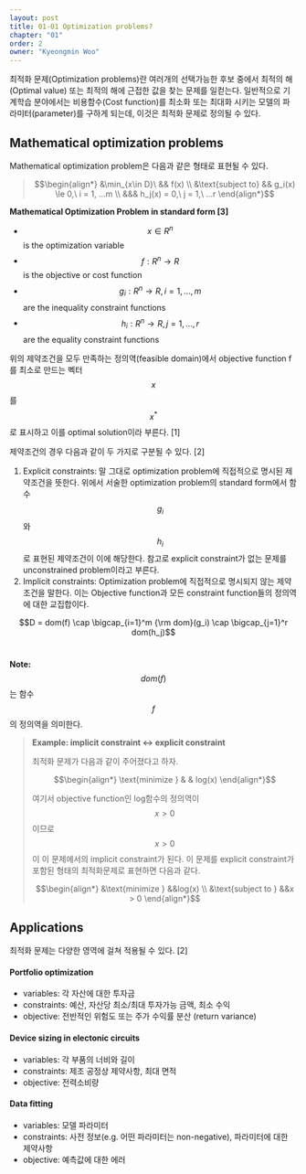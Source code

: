 ```yaml
---
layout: post
title: 01-01 Optimization problems?
chapter: "01"
order: 2
owner: "Kyeongmin Woo"
---
```


최적화 문제(Optimization problems)란 여러개의 선택가능한 후보 중에서 최적의 해(Optimal value) 또는 최적의 해에 근접한 값을 찾는 문제를 일컫는다. 일반적으로 기계학습 분야에서는 비용함수(Cost function)를 최소화 또는 최대화 시키는 모델의 파라미터(parameter)를 구하게 되는데, 이것은 최적화 문제로 정의될 수 있다.

## Mathematical optimization problems
Mathematical optimization problem은 다음과 같은 형태로 표현될 수 있다.

>$$\begin{align*} 
>&\min_{x\in D}\ && f(x) \\
>&\text{subject to} && g_i(x) \le 0,\ i = 1, ...m \\
>&&& h_j(x) = 0,\ j = 1,\ ...r 
>\end{align*}$$

**Mathematical Optimization Problem in standard form [3]**

* $$x \in R^n$$ is the optimization variable
* $$f: R^n \rightarrow R$$ is the objective or cost function
* $$g_i: R^n \rightarrow R, i = 1, ..., m$$ are the inequality constraint functions
* $$h_i: R^n \rightarrow R, j = 1, ..., r$$ are the equality constraint functions

위의 제약조건을 모두 만족하는 정의역(feasible domain)에서 objective function f를 최소로 만드는 벡터 $$x$$를 $$x^*$$로 표시하고 이를 optimal solution이라 부른다. [1]

제약조건의 경우 다음과 같이 두 가지로 구분될 수 있다. [2]

1. Explicit constraints: 말 그대로 optimization problem에 직접적으로 명시된 제약조건을 뜻한다. 위에서 서술한 optimization problem의 standard form에서 함수 $$g_i$$와 $$h_i$$로 표현된 제약조건이 이에 해당한다. 참고로 explicit constraint가 없는 문제를 unconstrained problem이라고 부른다.
2. Implicit constraints: Optimization problem에 직접적으로 명시되지 않는 제약조건을 말한다. 이는 Objective function과 모든 constraint function들의 정의역에 대한 교집합이다.

$$D = dom(f) \cap \bigcap_{i=1}^m {\rm dom}(g_i) \cap \bigcap_{j=1}^r dom(h_j)$$<br/>

**Note:** $$dom(f)$$는 함수 $$f$$의 정의역을 의미한다.

>**Example: implicit constraint ↔ explicit constraint**
>
>최적화 문제가 다음과 같이 주어졌다고 하자.
>
>$$\begin{align*} \text{minimize } & & log(x) \end{align*}$$
>
>여기서 objective function인 log함수의 정의역이 $$x > 0$$이므로 $$x > 0$$이 이 문제에서의 implicit constraint가 된다. 이 문제를 explicit constraint가 포함된 형태의 최적화문제로 표현하면 다음과 같다.
>
>$$\begin{align*} &\text{minimize } &&log(x) \\ &\text{subject to } &&x > 0 \end{align*}$$

## Applications

최적화 문제는 다양한 영역에 걸쳐 적용될 수 있다. [2]

#### Portfolio optimization
* variables: 각 자산에 대한 투자금
* constraints: 예산, 자산당 최소/최대 투자가능 금액, 최소 수익
* objective: 전반적인 위험도 또는 주가 수익률 분산 (return variance)

#### Device sizing in electonic circuits
* variables: 각 부품의 너비와 길이
* constraints: 제조 공정상 제약사항, 최대 면적
* objective: 전력소비량

#### Data fitting
* variables: 모델 파라미터
* constraints: 사전 정보(e.g. 어떤 파라미터는 non-negative), 파라미터에 대한 제약사항
* objective: 예측값에 대한 에러

